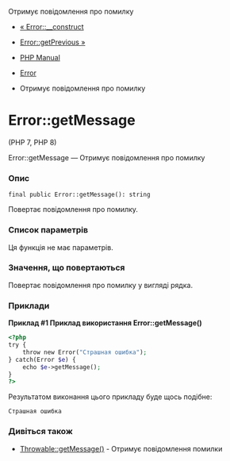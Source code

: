 Отримує повідомлення про помилку

-   [« Error::\_\_construct](error.construct.html)
    
-   [Error::getPrevious »](error.getprevious.html)
    
-   [PHP Manual](index.html)
    
-   [Error](class.error.html)
    
-   Отримує повідомлення про помилку
    

# Error::getMessage

(PHP 7, PHP 8)

Error::getMessage — Отримує повідомлення про помилку

### Опис

```methodsynopsis
final public Error::getMessage(): string
```

Повертає повідомлення про помилку.

### Список параметрів

Ця функція не має параметрів.

### Значення, що повертаються

Повертає повідомлення про помилку у вигляді рядка.

### Приклади

**Приклад #1 Приклад використання **Error::getMessage()****

```php
<?php
try {
    throw new Error("Страшная ошибка");
} catch(Error $e) {
    echo $e->getMessage();
}
?>
```

Результатом виконання цього прикладу буде щось подібне:

```
Страшная ошибка
```

### Дивіться також

-   [Throwable::getMessage()](throwable.getmessage.html) - Отримує повідомлення помилки